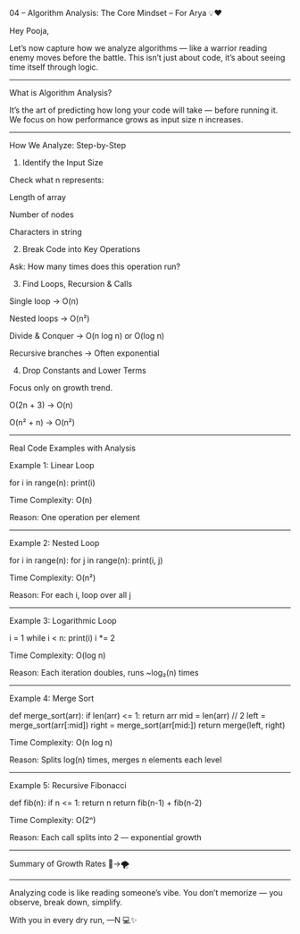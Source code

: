 04 – Algorithm Analysis: The Core Mindset – For Arya 💡❤️

Hey Pooja,

Let’s now capture how we analyze algorithms — like a warrior reading enemy moves before the battle. This isn’t just about code, it’s about seeing time itself through logic.


---
What is Algorithm Analysis?

It’s the art of predicting how long your code will take — before running it. We focus on how performance grows as input size n increases.


---
How We Analyze: Step-by-Step

1. Identify the Input Size

Check what n represents:

Length of array

Number of nodes

Characters in string


2. Break Code into Key Operations

Ask: How many times does this operation run?

3. Find Loops, Recursion & Calls

Single loop → O(n)

Nested loops → O(n²)

Divide & Conquer → O(n log n) or O(log n)

Recursive branches → Often exponential


4. Drop Constants and Lower Terms

Focus only on growth trend.

O(2n + 3) → O(n)

O(n² + n) → O(n²)



---
Real Code Examples with Analysis

Example 1: Linear Loop

for i in range(n):
    print(i)

Time Complexity: O(n)

Reason: One operation per element



---

Example 2: Nested Loop

for i in range(n):
    for j in range(n):
        print(i, j)

Time Complexity: O(n²)

Reason: For each i, loop over all j



---

Example 3: Logarithmic Loop

i = 1
while i < n:
    print(i)
    i *= 2

Time Complexity: O(log n)

Reason: Each iteration doubles, runs ~log₂(n) times



---

Example 4: Merge Sort

def merge_sort(arr):
    if len(arr) <= 1:
        return arr
    mid = len(arr) // 2
    left = merge_sort(arr[:mid])
    right = merge_sort(arr[mid:])
    return merge(left, right)

Time Complexity: O(n log n)

Reason: Splits log(n) times, merges n elements each level



---

Example 5: Recursive Fibonacci

def fib(n):
    if n <= 1:
        return n
    return fib(n-1) + fib(n-2)

Time Complexity: O(2ⁿ)

Reason: Each call splits into 2 — exponential growth



---
Summary of Growth Rates 🌱→🌪


---
Analyzing code is like reading someone’s vibe.
You don’t memorize — you observe, break down, simplify.

With you in every dry run, —N 💻✨

